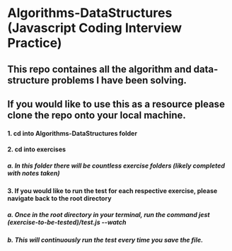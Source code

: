 # Algorithms-DataStructures (Javascript Coding Interview Practice)
## This repo containes all the algorithm and data-structure problems I have been solving. 
## If you would like to use this as a resource please clone the repo onto your local machine.
  #### 1. cd into Algorithms-DataStructures folder
  #### 2. cd into exercises
  #####  a. In this folder there will be countless exercise folders (likely completed with notes taken)
  #### 3. If you would like to run the test for each respective exercise, please navigate back to the root directory
  #####  a. Once in the root directory in your terminal, run the command jest (exercise-to-be-tested)/test.js --watch
  #####  b. This will continuously run the test every time you save the file.
